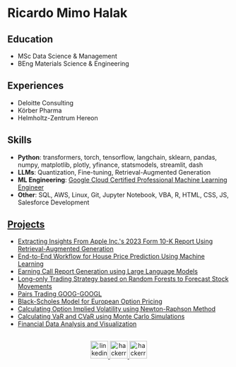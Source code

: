 # Ricardo Mimo Halak
## Education
- MSc Data Science & Management
- BEng Materials Science & Engineering
  
## Experiences
- Deloitte Consulting
- Körber Pharma
- Helmholtz-Zentrum Hereon

## Skills 
- **Python**: transformers, torch, tensorflow, langchain, sklearn, pandas, numpy, matplotlib, plotly, yfinance, statsmodels, streamlit, dash
- **LLMs**: Quantization, Fine-tuning, Retrieval-Augmented Generation
- **ML Engineering**: [Google Cloud Certified Professional Machine Learning Engineer](https://pdf.credential.net/0m7id4pn_1710683752173.pdf)
- **Other**: SQL, AWS, Linux, Git, Jupyter Notebook, VBA, R, HTML, CSS, JS, Salesforce Development
  
## [Projects](https://github.com/RMHalak/Projects)
- [Extracting Insights From Apple Inc.'s 2023 Form 10-K Report Using Retrieval-Augmented Generation](Extracting_Insights_From_Apple_Inc_'s_2023_Form_10_K_Report_Using_Retrieval_Augmented_Generation_(RAG).ipynb)
- [End-to-End Workflow for House Price Prediction Using Machine Learning](https://github.com/RMHalak/Projects?tab=readme-ov-file#end-to-end-workflow-for-house-price-prediction-using-machine-learning)
- [Earning Call Report Generation using Large Language Models](https://github.com/RMHalak/Projects?tab=readme-ov-file#earning-call-report-generation-using-large-language-models)
- [Long-only Trading Strategy based on Random Forests to Forecast Stock Movements](https://github.com/RMHalak/Projects?tab=readme-ov-file#long-only-trading-strategy-based-on-random-forests-to-forecast-stock-movements)
- [Pairs Trading GOOG-GOOGL](https://github.com/RMHalak/Projects?tab=readme-ov-file#pairs-trading-goog-googl)
- [Black-Scholes Model for European Option Pricing](https://github.com/RMHalak/Projects?tab=readme-ov-file#black-scholes-model-for-european-option-pricing)
- [Calculating Option Implied Volatility using Newton-Raphson Method](https://github.com/RMHalak/Projects?tab=readme-ov-file#calculating-option-implied-volatility-using-newton-raphson-method)
- [Calculating VaR and CVaR using Monte Carlo Simulations](https://github.com/RMHalak/Projects?tab=readme-ov-file#calculating-var-and-cvar-using-monte-carlo-simulations)
- [Financial Data Analysis and Visualization](https://github.com/RMHalak/Projects?tab=readme-ov-file#financial-data-analysis-and-visualization) 

<!--![Anurag's GitHub Top Langs](https://github-readme-stats.vercel.app/api/top-langs/?username=RicardoHalak&layout=compact)
[![Anurag's GitHubTop Langs](https://github-readme-stats.vercel.app/api/top-langs/?username=RicardoHalak&layout=donut)](https://github.com/RicardoHalak/github-readme-stats)
![Anurag's GitHub stats](https://github-readme-stats.vercel.app/api?username=RicardoHalak&hide=contribs,prs&show=reviews,discussions_started,discussions_answered,prs_merged&show_icons=true&theme=transparent&hide_border=true&include_all_commits=true)-->

<!--[<img src='https://cdn.jsdelivr.net/npm/simple-icons@3.0.1/icons/linkedin.svg' alt='linkedin' height='40'>](https://www.linkedin.com/in/ricardomimohalak/) 
[<img src='https://cdn.jsdelivr.net/npm/simple-icons@3.0.1/icons/hackerrank.svg' alt='hackerrank' height='40'>](https://www.hackerrank.com/profile/ricardo_halak) -->

## 
<div align="center">
  <a href="https://www.linkedin.com/in/ricardomimohalak/">
    <img src="https://cdn.worldvectorlogo.com/logos/linkedin-icon-2.svg" alt="linkedin" height="40">
  </a>
  <a href="https://www.hackerrank.com/profile/ricardo_halak"> 
    <img src="https://cdn.worldvectorlogo.com/logos/hackerrank.svg" alt="hackerrank" height="40">
  </a>
  <a href="https://huggingface.co/RMHalak">
    <img src="https://huggingface.co/datasets/huggingface/brand-assets/resolve/main/hf-logo.svg" alt="hackerrank" height="40">
  </a>
</div>

## 
<!--[<img src='https://cdn.jsdelivr.net/npm/simple-icons@3.0.1/icons/datacamp.svg' alt='datacamp' height='40'>](https://www.datacamp.com/portfolio/ricardohalak-97519e2e-187f-43c5-b68f-e8749cdbcacd)  -->


<!--
https://huggingface.co/RMHalak

-->
